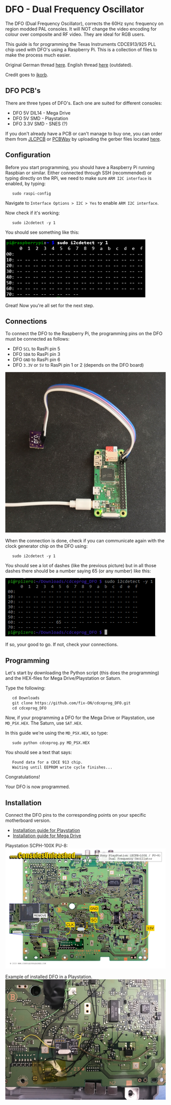 # DFO - Dual Frequency Oscillator
The DFO (Dual Frequency Oscillator), corrects the 60Hz sync frequency on region modded PAL consoles. It will NOT change the video encoding for colour over composite and RF video. They are ideal for RGB users.

This guide is for programming the Texas Instruments CDCE913/925 PLL chip used with DFO's using a Raspberry Pi. This is a collection of files to make the process much easier. 

Original German thread [here](https://circuit-board.de/forum/index.php/Thread/18016-DFO-Dual-Frequency-Oscillator/). English thread [here](https://nfggames.com/forum2/index.php?topic=5744.0) (outdated).

Credit goes to [ikorb](https://github.com/ikorb/cdceprog).

## DFO PCB's

There are three types of DFO's. Each one are suited for different consoles:

* DFO 5V DIL14 - Mega Drive
* DFO 5V SMD - Playstation
* DFO 3.3V SMD - SNES (?)

If you don't already have a PCB or can't manage to buy one, you can order them from [JLCPCB](https://jlcpcb.com/) or [PCBWay](https://pcbway.com/) by uploading the gerber files located [here](gerbers/).


## Configuration

Before you start programming, you should have a Raspberry Pi running Raspbian or similar. Either connected through SSH (recommended) or typing directly on the RPi, we need to make sure `ARM I2C interface` is enabled, by typing:

       sudo raspi-config

Navigate to `Interface Options > I2C > Yes` to enable `ARM I2C interface`.

Now check if it's working:
       
       sudo i2cdetect -y 1

You should see something like this:

![i2c_detect](images/i2c_check.png)

Great! Now you're all set for the next step.

## Connections

To connect the DFO to the Raspberry Pi, the programming pins on the DFO must be connected as follows:

* DFO `SCL` to RasPi pin 5
* DFO `SDA` to RasPi pin 3
* DFO `GND` to RasPi pin 6
* DFO `3.3V` or `5V` to RasPi pin 1 or 2 (depends on the DFO board)

![example](images/dfo_rpi.jpg)

When the connection is done, check if you can communicate again with the clock generator chip on the DFO using:

       sudo i2cdetect -y 1

You should see a lot of dashes (like the previous picture) but in all those dashes there should be a number saying 65 (or any number) like this:

![i2detect](images/i2c_detect.png).

If so, your good to go. If not, check your connections.

## Programming

Let's start by downloading the Python script (this does the programming) and the HEX-files for Mega Drive/Playstation or Saturn.

Type the following:

       cd Downloads
       git clone https://github.com/fix-ON/cdceprog_DFO.git
       cd cdceprog_DFO
       
Now, if your programming a DFO for the Mega Drive or Playstation, use `MD_PSX.HEX`. The Saturn, use `SAT.HEX`.


In this guide we're using the `MD_PSX.HEX`, so type:

       sudo python cdceprog.py MD_PSX.HEX 
       
You should see a text that says: 

       Found data for a CDCE 913 chip.
       Waiting until EEPROM write cycle finishes...
       
Congratulations!

Your DFO is now programmed.

## Installation

Connect the DFO pins to the corresponding points on your specific motherboard version.

- [Installation guide for Playstation](https://www.consolesunleashed.com/guides/sony-playstation-dual-frequency-oscillator-install-guide/)
- [Installation guide for Mega Drive](https://www.consolesunleashed.com/guides/sony-playstation-dual-frequency-oscillator-install-guide/)

Playstation SCPH-100X PU-8:
![Playstation SCPH-100X PU-8 version](images/playstation-dfo-scph-100x-pu-8-3.5V.jpg)  

Example of installed DFO in a Playstation.
![example](images/example.jpg)
